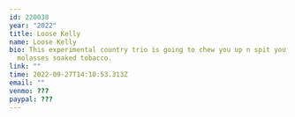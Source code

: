 ```yaml
---
id: 220038
year: "2022"
title: Loose Kelly
name: Loose Kelly
bio: This experimental country trio is going to chew you up n spit you out like
  molasses soaked tobacco.
link: ""
time: 2022-09-27T14:10:53.313Z
email: ""
venmo: ???
paypal: ???
---
```

